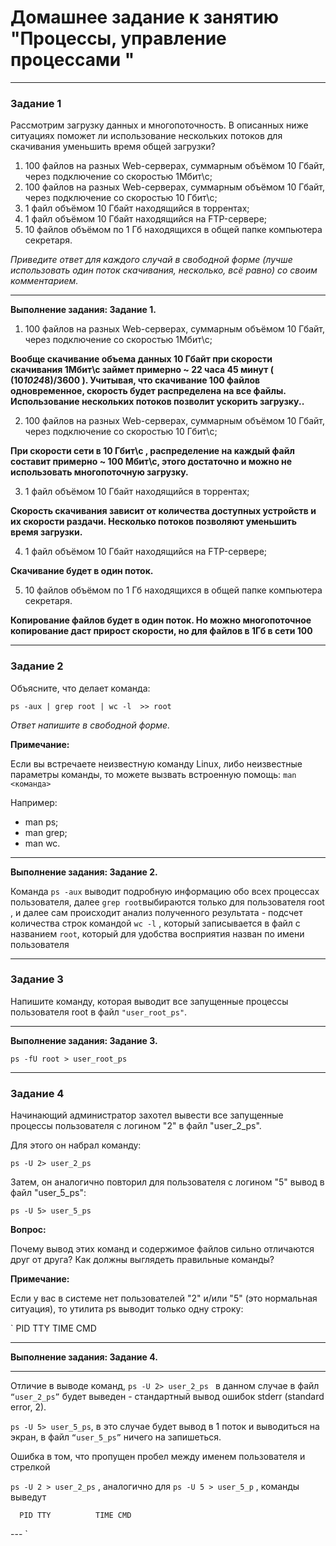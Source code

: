 # Домашнее задание к занятию "Процессы, управление процессами "

---

### Задание 1

Рассмотрим загрузку данных и многопоточность. В описанных ниже ситуациях поможет ли использование нескольких потоков для скачивания уменьшить время общей загрузки?

1. 100 файлов на разных Web-серверах, суммарным объёмом 10 Гбайт, через подключение со скоростью 1Мбит\с;
2. 100 файлов на разных Web-серверах, суммарным объёмом 10 Гбайт, через подключение со скоростью 10 Гбит\с;
3. 1 файл объёмом 10 Гбайт находящийся в торрентах;
4. 1 файл объёмом 10 Гбайт находящийся на FTP-сервере;
5. 10 файлов объёмом по 1 Гб находящихся в общей папке компьютера секретаря.

*Приведите ответ для каждого случай в свободной форме (лучше использовать один поток скачивания, несколько, всё равно) со своим комментарием.*

---

**Выполнение задания: Задание 1.**

1. 100 файлов на разных Web-серверах, суммарным объёмом 10 Гбайт, через подключение со скоростью 1Мбит\с; 

**Вообще скачивание объема данных 10 Гбайт  при скорости скачивания 1Мбит\с займет примерно ~ 22 часа 45 минут ( (10*1024*8)/3600 ). Учитывая, что скачивание 100 файлов одновременное, скорость будет распределена на все файлы. Использование нескольких потоков позволит ускорить загрузку..**

2. 100 файлов на разных Web-серверах, суммарным объёмом 10 Гбайт, через подключение со скоростью 10 Гбит\с; 

**При скорости сети в 10 Гбит\с , распределение на каждый файл составит примерно ~ 100 Мбит\с, этого достаточно и можно не использовать многопоточную загрузку.**

3. 1 файл объёмом 10 Гбайт находящийся в торрентах; 

**Скорость скачивания зависит от количества доступных устройств и их скорости раздачи. Несколько потоков позволяют уменьшить время загрузки.**

4. 1 файл объёмом 10 Гбайт находящийся на FTP-сервере; 

**Скачивание будет в один поток.** 

5. 10 файлов объёмом по 1 Гб находящихся в общей папке компьютера секретаря. 

**Копирование файлов будет в один поток. Но можно многопоточное копирование даст прирост скорости, но для файлов в 1Гб в сети 100**

---

### Задание 2

Объясните, что делает команда:

`ps -aux | grep root | wc -l  >> root`

*Ответ напишите в свободной форме.*

**Примечание:**

Если вы встречаете неизвестную команду Linux, либо неизвестные параметры команды, то можете вызвать встроенную помощь:
`man <команда>`

Например:

- man ps;
- man grep;
- man wc.

---

**Выполнение задания: Задание 2.**

Команда `ps -aux` выводит подробную информацию обо всех процессах пользователя, далее  `grep root`выбираются только для пользователя root , и далее сам происходит  анализ полученного результата -  подсчет количества строк командой `wc -l` , который записывается в файл с названием `root`, который для удобства восприятия назван по имени пользователя 



---

### Задание 3

Напишите команду, которая выводит все запущенные процессы пользователя root в файл `"user_root_ps"`.

---

**Выполнение задания: Задание 3.**

```
ps -fU root > user_root_ps

```


---

### Задание 4

Начинающий администратор захотел вывести все запущенные процессы пользователя с логином "2" в файл "user_2_ps".

Для этого он набрал команду:

`ps -U 2> user_2_ps`

Затем, он аналогично повторил для пользователя с логином "5" вывод в файл "user_5_ps":

`ps -U 5> user_5_ps`

**Вопрос:** 

Почему вывод этих команд и содержимое файлов сильно отличаются друг от друга?  Как должны выглядеть правильные команды?

**Примечание:**

Если у вас в системе нет пользователей "2" и/или "5" (это нормальная ситуация), то утилита ps выводит только одну строку:

`  PID TTY          TIME CMD 


---

**Выполнение задания: Задание 4.**

---

Отличие в выводе команд, `ps -U 2> user_2_ps `  в данном случае в файл `“user_2_ps”` будет выведен - стандартный вывод ошибок stderr (standard error, 2). 

`ps -U 5> user_5_ps`, в это случае будет вывод в 1 поток и выводиться на экран, в файл `“user_5_ps”` ничего на запишеться.

Ошибка в том, что  пропущен пробел между именем пользователя и стрелкой

`ps -U 2 > user_2_ps` , аналогично для `ps -U 5 > user_5_p` , команды выведут

```
  PID TTY          TIME CMD
```


---   `

